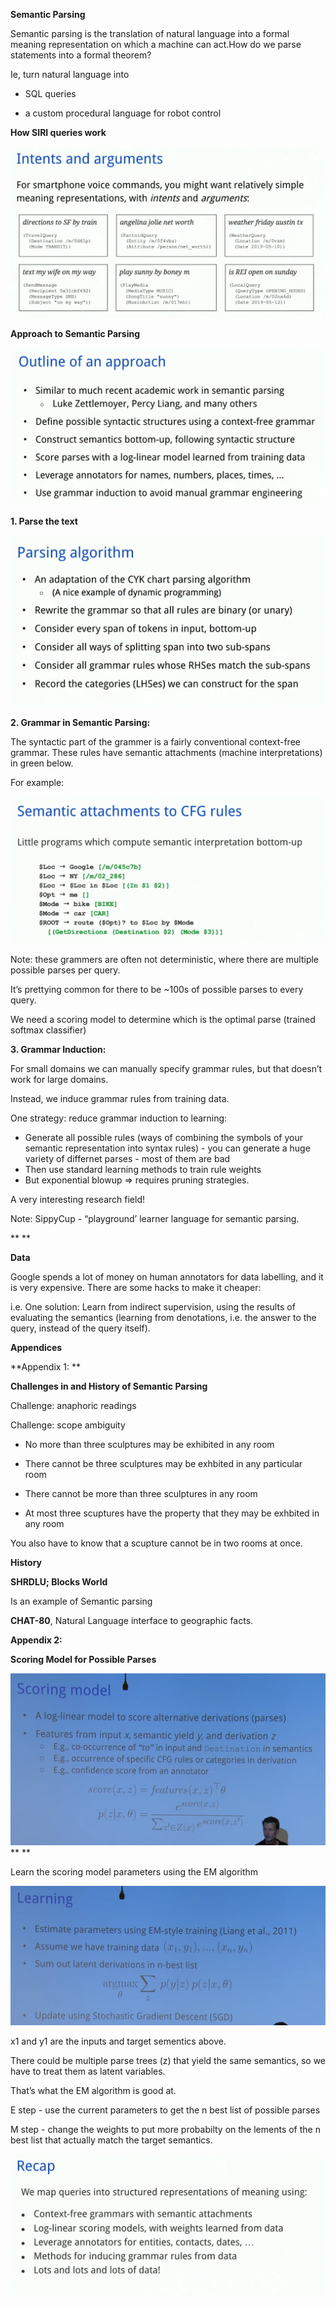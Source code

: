 **Semantic Parsing**

Semantic parsing is the translation of natural language into a formal meaning representation on which a machine can act.How do we parse statements into a formal theorem? 

Ie, turn natural language into

 - SQL queries

 - a custom procedural language for robot control

**How SIRI queries work**

![Screenshot 2020-02-20 at 3.01.19 PM.png](/assets/blog_resources/F60B56271CA7F0A331034115BD2D7B1F.png)

**Approach to Semantic Parsing**

![Screenshot 2020-02-20 at 3.03.02 PM.png](/assets/blog_resources/2EE1B4F484BFA6316C58CE2F01A10AD6.png)

**1\. Parse the text**

![Screenshot 2020-02-20 at 3.25.38 PM.png](/assets/blog_resources/161BE1B0179B87E07239F2F17C2719D2.png)

**2\. Grammar in Semantic Parsing:**

The syntactic part of the grammer is a fairly conventional context-free grammar. These rules have semantic attachments (machine interpretations) in green below.

For example: 

![Screenshot 2020-02-20 at 3.28.18 PM.png](/assets/blog_resources/751051C9E4543ED7720AA23EB20A503A.png)

Note: these grammers are often not deterministic, where there are multiple possible parses per query.

It’s prettying common for there to be ~100s of possible parses to every query.

We need a scoring model to determine which is the optimal parse (trained softmax classifier)

**3\. Grammar Induction:**

For small domains we can manually specify grammar rules, but that doesn’t work for large domains. 

Instead, we induce grammar rules from training data.

One strategy: reduce grammar induction to learning:

* Generate all possible rules (ways of combining the symbols of your semantic representation into syntax rules) - you can generate a huge variety of differnet parses - most of them are bad
* Then use standard learning methods to train rule weights
* But exponential blowup =\> requires pruning strategies.

A very interesting research field!

Note: SippyCup - “playground’ learner language for semantic parsing.

**
**

**Data**

Google spends a lot of money on human annotators for data labelling, and it is very expensive. There are some hacks to make it cheaper:

i.e. One solution: Learn from indirect supervision, using the results of evaluating the semantics (learning from denotations, i.e. the answer to the query, instead of the query itself). 

**Appendices**

**Appendix 1: **

**Challenges in and History of Semantic Parsing**

Challenge: anaphoric readings

Challenge: scope ambiguity

 - No more than three sculptures may be exhibited in any room

 - There cannot be three sculptures may be exhbited in any particular room

 - There cannot be more than three sculptures in any room

 - At most three scuptures have the property that they may be exhbited in any room

You also have to know that a scupture cannot be in two rooms at once.

**History**

**SHRDLU; Blocks World**

Is an example of Semantic parsing

**CHAT-80**, Natural Language interface to geographic facts.

**Appendix 2:**

**Scoring Model for Possible Parses**

![Screenshot 2020-02-20 at 3.36.53 PM.png](/assets/blog_resources/B41E92B366172126965BBA5A154F9635.png)**
**

Learn the scoring model parameters using the EM algorithm

![Screenshot 2020-02-20 at 3.37.32 PM.png](/assets/blog_resources/5E5C5B5F977E2572A264C38C1BAD8A59.png)

x1 and y1 are the inputs and target sementics above. 

There could be multiple parse trees (z) that yield the same semantics, so we have to treat them as latent variables.

That’s what the EM algorithm is good at. 

 E step - use the current parameters to get the n best list of possible parses

 M step - change the weights to put more probabilty on the lements of the n best list that actually match the target semantics.

![Screenshot 2020-02-20 at 3.56.11 PM.png](/assets/blog_resources/7DBDF3072AF27F05974A7FA92EBAB9E9.png)